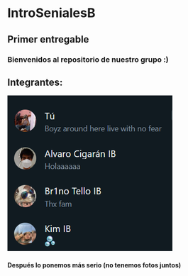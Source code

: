 # IntroSenialesB
## Primer entregable
### Bienvenidos al repositorio de nuestro grupo :)
## Integrantes:
![img](Software\wsp.png)
#### Después lo ponemos más serio (no tenemos fotos juntos)